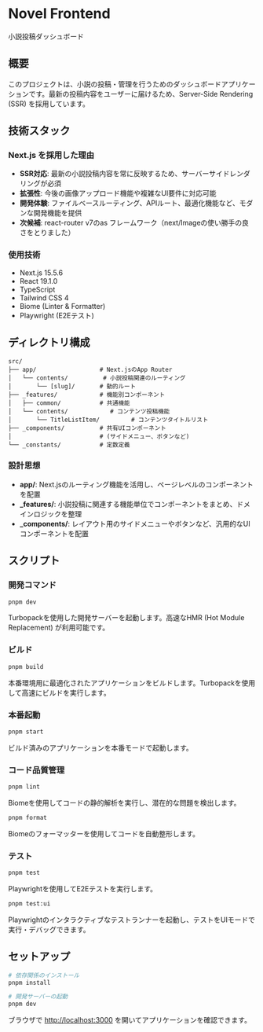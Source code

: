 # Novel Frontend

小説投稿ダッシュボード

## 概要

このプロジェクトは、小説の投稿・管理を行うためのダッシュボードアプリケーションです。最新の投稿内容をユーザーに届けるため、Server-Side Rendering (SSR) を採用しています。

## 技術スタック

### Next.js を採用した理由

- **SSR対応**: 最新の小説投稿内容を常に反映するため、サーバーサイドレンダリングが必須
- **拡張性**: 今後の画像アップロード機能や複雑なUI要件に対応可能
- **開発体験**: ファイルベースルーティング、APIルート、最適化機能など、モダンな開発機能を提供
- **次候補**: react-router v7のas フレームワーク（next/Imageの使い勝手の良さをとりました）

### 使用技術

- Next.js 15.5.6
- React 19.1.0
- TypeScript
- Tailwind CSS 4
- Biome (Linter & Formatter)
- Playwright (E2Eテスト)

## ディレクトリ構成

```text
src/
├── app/                  # Next.jsのApp Router
│   └── contents/          # 小説投稿関連のルーティング
│       └── [slug]/       # 動的ルート
├── _features/            # 機能別コンポーネント
│   ├── common/           # 共通機能
│   └── contents/            # コンテンツ投稿機能
│       └── TitleListItem/         # コンテンツタイトルリスト
├── _components/          # 共有UIコンポーネント
│                         # (サイドメニュー、ボタンなど)
└── _constants/           # 定数定義
```

### 設計思想

- **app/**: Next.jsのルーティング機能を活用し、ページレベルのコンポーネントを配置
- **_features/**: 小説投稿に関連する機能単位でコンポーネントをまとめ、ドメインロジックを整理
- **_components/**: レイアウト用のサイドメニューやボタンなど、汎用的なUIコンポーネントを配置

## スクリプト

### 開発コマンド

```bash
pnpm dev
```

Turbopackを使用した開発サーバーを起動します。高速なHMR (Hot Module Replacement) が利用可能です。

### ビルド

```bash
pnpm build
```

本番環境用に最適化されたアプリケーションをビルドします。Turbopackを使用して高速にビルドを実行します。

### 本番起動

```bash
pnpm start
```

ビルド済みのアプリケーションを本番モードで起動します。

### コード品質管理

```bash
pnpm lint
```

Biomeを使用してコードの静的解析を実行し、潜在的な問題を検出します。

```bash
pnpm format
```

Biomeのフォーマッターを使用してコードを自動整形します。

### テスト

```bash
pnpm test
```

Playwrightを使用してE2Eテストを実行します。

```bash
pnpm test:ui
```

Playwrightのインタラクティブなテストランナーを起動し、テストをUIモードで実行・デバッグできます。

## セットアップ

```bash
# 依存関係のインストール
pnpm install

# 開発サーバーの起動
pnpm dev
```

ブラウザで [http://localhost:3000](http://localhost:3000) を開いてアプリケーションを確認できます。
